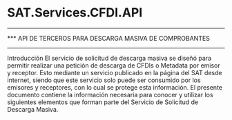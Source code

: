 # SAT.Services.CFDI.API
***************************************************************************************************
*** API DE TERCEROS PARA DESCARGA MASIVA DE COMPROBANTES
***************************************************************************************************
Introducción
El servicio de solicitud de descarga masiva se diseñó para permitir realizar una 
petición de descarga de CFDIs o Metadata por emisor y receptor. Esto mediante 
un servicio publicado en la página del SAT desde internet, siendo que este 
servicio solo puede ser consumido por los emisores y receptores, con lo cual se 
protege esta información.
El presente documento contiene la información necesaria para conocer y utilizar 
los siguientes elementos que forman parte del Servicio de Solicitud de Descarga 
Masiva.
